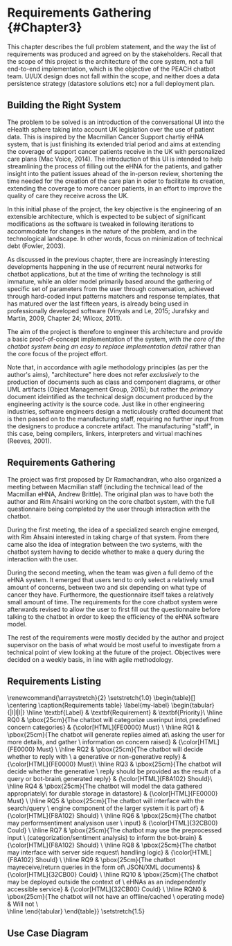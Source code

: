 # Requirements Gathering {#Chapter3}

This chapter describes the full problem statement, and the way the list of
requirements was produced and agreed on by the stakeholders. Recall that the scope
of this project is the architecture of the core system, not a full end-to-end
implementation, which is the objective of the PEACH chatbot team. UI/UX design
does not fall within the scope, and neither does a data persistence strategy
(datastore solutions etc) nor a full deployment plan.

## Building the Right System

The problem to be solved is an introduction of the conversational UI into the
eHealth sphere taking into account UK legislation over the use of patient data.
This is inspired by the Macmillan Cancer Support chartiy eHNA system, that is
just finishing its extended trial period and aims at extending the coverage
of support cancer patients receive in the UK with personalized care plans
(Mac Voice, 2014). The introduction of this UI is intended to help streamlining
the process of filling out the eHNA for the patients, and gather insight into the
patient issues ahead of the in-person review, shortening the time
needed for the creation of the care plan in oder to facilitate its creation,
extending the coverage to more cancer patients, in an effort to improve the quality
of care they receive across the UK.

In this initial phase of the project, the key objective is the engineering
of an extensible architecture, which is expected to be subject of significant
modifications as the software is tweaked in following iterations to accommodate
for changes in the nature of the problem, and in the technological landscape. In
other words, focus on minimization of technical debt (Fowler, 2003).

As discussed in the previous chapter, there are increasingly interesting developments
happening in the use of recurrent neural networks for chatbot applications, but
at the time of writing the technology is still immature, while an older model
primarily based around the gathering of specific set of parameters from the user
through conversation, achieved through hard-coded input patterns matchers and
response templates, that has matured over the last fifteen years, is already being
used in professionally developed software (Vinyals and Le, 2015; Jurafsky and Martin, 2009, Chapter 24;
Wilcox, 2011).

The aim of the project is therefore to engineer this architecture and provide
a basic proof-of-concept implementation of the system, with *the core of the
chatbot system being an easy to replace implementation detail* rather than the core focus of
the project effort.

Note that, in accordance with agile methodology principles (as per the author's aims), "architecture"
here does not refer *exclusively* to the production of documents such as class and
component diagrams, or other UML artifacts (Object Management Group, 2015); but rather
the *primary* document ideintified as the technical design document produced by the engineering activity is the source code.
Just like in other engineering industries, software engineers design a meticulously
crafted document that is then passed on to the manufacturing staff, requiring no further input from
the designers to produce a concrete artifact. The manufacturing "staff", in this
case, being compilers, linkers, interpreters and virtual machines (Reeves, 2001).

## Requirements Gathering

The project was first proposed by Dr Ramachandran, who also organized a meeting
between Macmillan staff (including the technical lead of the Macmillan eHNA,
Andrew Brittle). The original plan was to have both the author and Rim Ahsaini
working on the core chatbot system, with the full questionnaire being completed
by the user through interaction with the chatbot.

During the first meeting, the idea of a specialized search engine
emerged, with Rim Ahsaini interested in taking charge of that system. From there
came also the idea of integration between the two systems, with the chatbot
system having to decide whether to make a query during the interaction with the
user.

During the second meeting, when the team was given a full demo of the eHNA
system. It emerged that users tend to only select a relatively small amount
of concerns, between two and six depending on what type of cancer they have.
Furthermore, the questionnaire itself takes a relatively small amount of time.
The requirements for the core chatbot system were afterwards revised to
allow the user to first fill out the questionnaire before talking to the chatbot
in order to keep the efficiency of the eHNA software model.

The rest of the requirements were mostly decided by the author and project
supervisor on the basis of what would be most useful to investigate from a technical
point of view looking at the future of the project. Objectives were decided on
a weekly basis, in line with agile methodology.

## Requirements Listing

\renewcommand{\arraystretch}{2}
\setstretch{1.0}
\begin{table}[]
\centering
\caption{Requirements table}
\label{my-label}
\begin{tabular}{|l|l|l|} \hline
\textbf{Label} & \textbf{Requirement}                                       & \textbf{Priority}\\
\hline
RQ0            & \pbox{25cm}{The chatbot will categorize userinput into\\
                    predefined concern categories}                          & {\color[HTML]{FE0000} Must}   \\
\hline
RQ1            & \pbox{25cm}{The chatbot will generate replies aimed at\\
                    asking the user for more details, and gather \\
                    information on concern raised}                          & {\color[HTML]{FE0000} Must}   \\
\hline
RQ2            & \pbox{25cm}{The chatbot will decide whether to reply with \\
                    a generative or non-generative reply}                    & {\color[HTML]{FE0000} Must}\\
\hline
RQ3            & \pbox{25cm}{The chatbot will decide whether the generative \\
                reply should be provided as the result of a query or bot-brain\\
                generated reply}                                            & {\color[HTML]{F8A102} Should}\\
\hline
RQ4            & \pbox{25cm}{The chatbot will model the data gathered appropriately\\
                            for durable storage in datastore}                  & {\color[HTML]{FE0000} Must}   \\
\hline
RQ5            & \pbox{25cm}{The chatbot will interface with the search/query \\
                engine component of the larger system it is part of}         & {\color[HTML]{F8A102} Should} \\
\hline
RQ6            & \pbox{25cm}{The chatbot may performsentiment analysison user \\
                input}                                                       & {\color[HTML]{32CB00} Could}  \\
\hline
RQ7            & \pbox{25cm}{The chatbot may use the preprocessed input \\
                (categorization/sentiment analysis) to inform the bot-brain} & {\color[HTML]{F8A102} Should} \\
\hline
RQ8            & \pbox{25cm}{The chatbot may interface with server side request\\
                handling logic}                                              & {\color[HTML]{F8A102} Should} \\
\hline
RQ9            & \pbox{25cm}{The chatbot mayreceive/return queries in the form of\\
                JSON/XML documents}                                          & {\color[HTML]{32CB00} Could}  \\
\hline
RQ10           & \pbox{25cm}{The chatbot may be deployed outside the context of \\
                        eHNAs as an independently accessible service}        & {\color[HTML]{32CB00} Could}  \\
\hline
RQN0           & \pbox{25cm}{The chatbot will not have an offline/cached \\
                operating mode}                                              & Will not  \\              
\hline
\end{tabular}
\end{table}}
\setstretch{1.5}

## Use Case Diagram
